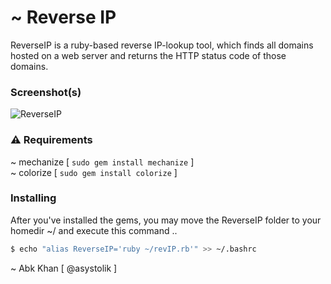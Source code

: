 # ~ Reverse IP

ReverseIP is a ruby-based reverse IP-lookup tool, which finds all domains hosted on a web server and returns the HTTP status code of those domains.

### Screenshot(s)
[Old Pic]:(http://s18.postimg.org/t25lck4jd/Rev_IPUpdated.png)
![ReverseIP](http://i.imgur.com/LdxqDvs.png)

### ⚠️ Requirements

~ mechanize  [ `sudo gem install mechanize` ]  
\~ colorize [ `sudo gem install colorize` ]

### Installing

After you've installed the gems, you may move the ReverseIP folder to your homedir ~/ and execute this command ..
```sh
$ echo "alias ReverseIP='ruby ~/revIP.rb'" >> ~/.bashrc
```

~ Abk Khan [ @asystolik ]

